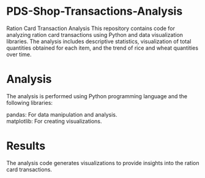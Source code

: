 # PDS-Shop-Transactions-Analysis

Ration Card Transaction Analysis
This repository contains code for analyzing ration card transactions using Python and data visualization libraries. The analysis includes descriptive statistics, visualization of total quantities obtained for each item, and the trend of rice and wheat quantities over time.

# Analysis
The analysis is performed using Python programming language and the following libraries:

pandas: For data manipulation and analysis. <br>
matplotlib: For creating visualizations.

# Results
The analysis code generates visualizations to provide insights into the ration card transactions.
